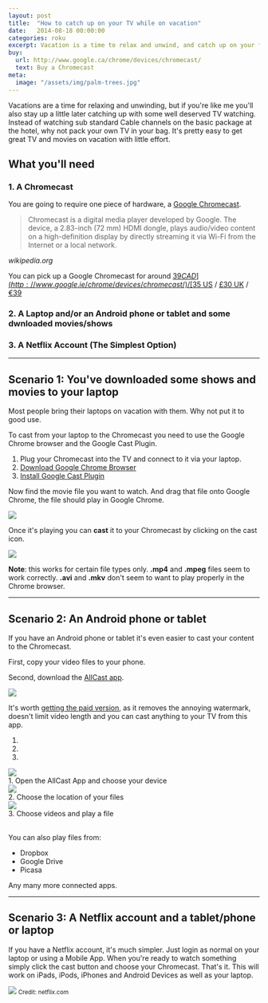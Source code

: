 ```yaml
---
layout: post
title:  "How to catch up on your TV while on vacation"
date:   2014-08-18 00:00:00
categories: roku
excerpt: Vacation is a time to relax and unwind, and catch up on your favourite shows and movies. Avoid boring hotel cable packages and take your TV on the road with you. All you need is a Chromecast and a mobile device.
buy:
  url: http://www.google.ca/chrome/devices/chromecast/
  text: Buy a Chromecast
meta:
  image: "/assets/img/palm-trees.jpg"
---
```


Vacations are a time for relaxing and unwinding, but if you're like me you'll also stay up a little later catching up with some well deserved TV watching. Instead of watching sub standard Cable channels on the basic package at the hotel, why not pack your own TV in your bag. It's pretty easy to get great TV and movies on vacation with little effort.

## What you'll need

### 1. A Chromecast
You are going to require one piece of hardware, a [Google Chromecast](http://www.google.ca/chrome/devices/chromecast/).

> Chromecast is a digital media player developed by Google. The device, a 2.83-inch (72 mm) HDMI dongle, plays audio/video content on a high-definition display by directly streaming it via Wi-Fi from the Internet or a local network.

_wikipedia.org_

You can pick up a Google Chromecast for around [$39 CAD](http://www.google.ie/chrome/devices/chromecast/) / [$35 US](http://www.google.ie/chrome/devices/chromecast/) / [£30 UK](http://www.google.co.uk/chrome/devices/chromecast/) / [€39](http://www.google.ie/chrome/devices/chromecast/)


### 2. A Laptop and/or an Android phone or tablet and some dwnloaded movies/shows

### 3. A Netflix Account (The Simplest Option)

---------------

## Scenario 1: You've downloaded some shows and movies to your laptop
Most people bring their laptops on vacation with them. Why not put it to good use.

To cast from your laptop to the Chromecast you need to use the Google Chrome browser and the Google Cast Plugin.

1. Plug your Chromecast into the TV and connect to it via your laptop.
1. [Download Google Chrome Browser](http://google.com/chrome)
2. [Install Google Cast Plugin](https://chrome.google.com/webstore/detail/google-cast/boadgeojelhgndaghljhdicfkmllpafd?hl=en)

Now find the movie file you want to watch. And drag that file onto Google Chrome, the file should play in Google Chrome.

<img src="/assets/img/drag-file-chrome.png" class="img-responsive" />

Once it's playing you can **cast** it to your Chromecast by clicking on the cast icon.

<img src="/assets/img/cast-icon-chrome.png" class="img-responsive" />

**Note**: this works for certain file types only.
**.mp4** and **.mpeg** files seem to work correctly. **.avi** and **.mkv** don't seem to want to play properly  in the Chrome browser.

------------------

## Scenario 2: An Android phone or tablet

If you have an Android phone or tablet it's even easier to cast your content to the Chromecast.

First, copy your video files to your phone.

Second, download the [AllCast app](https://play.google.com/store/apps/details?id=com.koushikdutta.cast).

<img src="/assets/img/allcast.webp" class="img-responsive" />

It's worth [getting the paid version](https://play.google.com/store/apps/details?id=com.koushikdutta.cast.license), as it removes the annoying watermark, doesn't limit video length and you can cast anything to your TV from this app.

<div id="showbox-carousel" class="carousel slide" data-ride="carousel">
  <!-- Indicators -->
  <ol class="carousel-indicators">
    <li data-target="#showbox-carousel" data-slide-to="0" class="active"></li>
    <li data-target="#showbox-carousel" data-slide-to="1"></li>
    <li data-target="#showbox-carousel" data-slide-to="2"></li>
  </ol>
  <!-- Wrapper for slides -->
  <div class="carousel-inner">
    <div class="item active">
      <img src="/assets/img/allcast-1.jpg" />
      <div class="carousel-caption">
        1. Open the AllCast App and choose your device
      </div>
    </div>
    <div class="item">
      <img src="/assets/img/allcast-2.jpg" />
      <div class="carousel-caption">
        2. Choose the location of your files
      </div>
    </div>
    <div class="item">
      <img src="/assets/img/allcast-3.jpg" />
      <div class="carousel-caption">
        3. Choose videos and play a file
      </div>
    </div>
  </div>

  <!-- Controls -->
  <a class="left carousel-control" href="#showbox-carousel" data-slide="prev">
    <span class="glyphicon glyphicon-chevron-left"></span>
  </a>
  <a class="right carousel-control" href="#showbox-carousel" data-slide="next">
    <span class="glyphicon glyphicon-chevron-right"></span>
  </a>
</div>

<br />You can also play files from:

* Dropbox
* Google Drive
* Picasa

Any many more connected apps.

-------

## Scenario 3: A Netflix account and a tablet/phone or laptop
If you have a Netflix account, it's much simpler. Just login as normal on your laptop or using a Mobile App. When you're ready to watch something simply click the cast button and choose your Chromecast. That's it. This will work on iPads, iPods, iPhones and Android Devices as well as your laptop.

<img src="https://www.evernote.com/shard/s234/sh/e87f334f-0089-4412-860f-a440a8a5cf5c/a3c75b2cfd5e7cdb534069eb6a141b1b/deep/0/2ndscreencast.png" class="img-responsive" />
<small>Credit: netflix.com</small>
